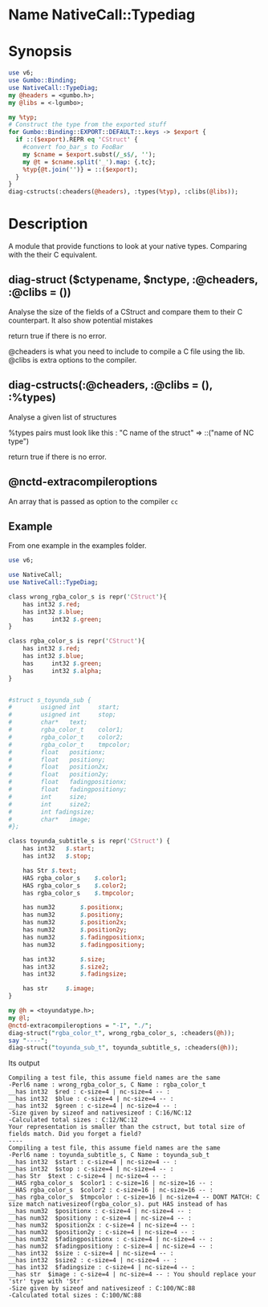 # Name NativeCall::Typediag

# Synopsis

```perl
use v6;
use Gumbo::Binding;
use NativeCall::TypeDiag;
my @headers = <gumbo.h>;
my @libs = <-lgumbo>;

my %typ;
# Construct the type from the exported stuff
for Gumbo::Binding::EXPORT::DEFAULT::.keys -> $export {
  if ::($export).REPR eq 'CStruct' {
    #convert foo_bar_s to FooBar
    my $cname = $export.subst(/_s$/, '');
    my @t = $cname.split('_').map: {.tc};
    %typ{@t.join('')} = ::($export);
  }
}
diag-cstructs(:cheaders(@headers), :types(%typ), :clibs(@libs));
```


# Description

A module that provide functions to look at your native types. Comparing with the their C equivalent.


## diag-struct ($ctypename, $nctype, :@cheaders, :@clibs = ())

Analyse the size of the fields of a CStruct and compare them to their C counterpart. It also show potential mistakes

return true if there is no error.

@cheaders is what you need to include to compile a C file using the lib. @clibs is extra options to the compiler.

## diag-cstructs(:@cheaders, :@clibs = (), :%types)

Analyse a given list of structures

%types pairs must look like this :
"C name of the struct" => ::("name of NC type")

return true if there is no error.

## @nctd-extracompileroptions

An array that is passed as option to the compiler `cc`

## Example

From one example in the examples folder.

```perl
use v6;

use NativeCall;
use NativeCall::TypeDiag;

class wrong_rgba_color_s is repr('CStruct'){
	has	int32 $.red;
	has	int32 $.blue;
	has 	int32 $.green;
}

class rgba_color_s is repr('CStruct'){
	has	int32 $.red;
	has	int32 $.blue;
	has 	int32 $.green;
	has 	int32 $.alpha;
}


#struct s_toyunda_sub {
#        usigned int     start;
#        usigned int     stop;
#        char*   text;
#        rgba_color_t    color1;
#        rgba_color_t    color2;
#        rgba_color_t    tmpcolor;
#        float   positionx;
#        float   positiony;
#        float   position2x;
#        float   position2y;
#        float   fadingpositionx;
#        float   fadingpositiony;
#        int     size;
#        int     size2;
#        int fadingsize;
#        char*   image;
#};

class toyunda_subtitle_s is repr('CStruct') {
	has	int32 	$.start;
	has	int32	$.stop;

	has	Str	$.text;
	HAS	rgba_color_s	$.color1;
	HAS	rgba_color_s	$.color2;
	has	rgba_color_s	$.tmpcolor;

	has	num32		$.positionx;
	has	num32		$.positiony;
	has	num32		$.position2x;
	has	num32		$.position2y;
	has	num32		$.fadingpositionx;
	has	num32		$.fadingpositiony;

	has	int32		$.size;
	has	int32		$.size2;
	has	int32		$.fadingsize;

	has	str		$.image;
}

my @h = <toyundatype.h>;
my @l;
@nctd-extracompileroptions = "-I", "./";
diag-struct("rgba_color_t", wrong_rgba_color_s, :cheaders(@h));
say "----";
diag-struct("toyunda_sub_t", toyunda_subtitle_s, :cheaders(@h));
```

Its output

```
Compiling a test file, this assume field names are the same
-Perl6 name : wrong_rgba_color_s, C Name : rgba_color_t
__has int32  $red : c-size=4 | nc-size=4 -- : 
__has int32  $blue : c-size=4 | nc-size=4 -- : 
__has int32  $green : c-size=4 | nc-size=4 -- : 
-Size given by sizeof and nativesizeof : C:16/NC:12
-Calculated total sizes : C:12/NC:12
Your representation is smaller than the cstruct, but total size of fields match. Did you forget a field?
----
Compiling a test file, this assume field names are the same
-Perl6 name : toyunda_subtitle_s, C Name : toyunda_sub_t
__has int32  $start : c-size=4 | nc-size=4 -- : 
__has int32  $stop : c-size=4 | nc-size=4 -- : 
__has Str  $text : c-size=4 | nc-size=4 -- : 
__HAS rgba_color_s  $color1 : c-size=16 | nc-size=16 -- : 
__HAS rgba_color_s  $color2 : c-size=16 | nc-size=16 -- : 
__has rgba_color_s  $tmpcolor : c-size=16 | nc-size=4 -- DONT MATCH: C size match nativesizeof(rgba_color_s). put HAS instead of has 
__has num32  $positionx : c-size=4 | nc-size=4 -- : 
__has num32  $positiony : c-size=4 | nc-size=4 -- : 
__has num32  $position2x : c-size=4 | nc-size=4 -- : 
__has num32  $position2y : c-size=4 | nc-size=4 -- : 
__has num32  $fadingpositionx : c-size=4 | nc-size=4 -- : 
__has num32  $fadingpositiony : c-size=4 | nc-size=4 -- : 
__has int32  $size : c-size=4 | nc-size=4 -- : 
__has int32  $size2 : c-size=4 | nc-size=4 -- : 
__has int32  $fadingsize : c-size=4 | nc-size=4 -- : 
__has str  $image : c-size=4 | nc-size=4 -- : You should replace your 'str' type with 'Str'
-Size given by sizeof and nativesizeof : C:100/NC:88
-Calculated total sizes : C:100/NC:88
```